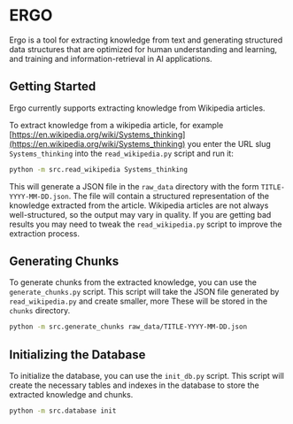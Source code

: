 # ERGO

Ergo is a tool for extracting knowledge from text and generating structured data structures that are optimized for human understanding and learning, and training and information-retrieval in AI applications.

## Getting Started

Ergo currently supports extracting knowledge from Wikipedia articles.

To extract knowledge from a wikipedia article, for example [https://en.wikipedia.org/wiki/Systems_thinking](https://en.wikipedia.org/wiki/Systems_thinking) you enter the URL slug `Systems_thinking` into the `read_wikipedia.py` script and run it:

```bash
python -m src.read_wikipedia Systems_thinking
```

This will generate a JSON file in the `raw_data` directory with the form `TITLE-YYYY-MM-DD.json`. The file will contain a structured representation of the knowledge extracted from the article. Wikipedia articles are not always well-structured, so the output may vary in quality. If you are getting bad results you may need to tweak the `read_wikipedia.py` script to improve the extraction process.

## Generating Chunks

To generate chunks from the extracted knowledge, you can use the `generate_chunks.py` script. This script will take the JSON file generated by `read_wikipedia.py` and create smaller, more  These will be stored in the `chunks` directory.

```bash
python -m src.generate_chunks raw_data/TITLE-YYYY-MM-DD.json
```

## Initializing the Database

To initialize the database, you can use the `init_db.py` script. This script will create the necessary tables and indexes in the database to store the extracted knowledge and chunks.

```bash
python -m src.database init
```